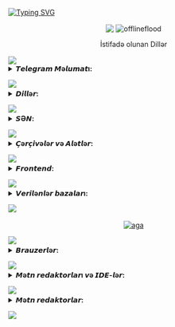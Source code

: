 [![Typing SVG](https://readme-typing-svg.herokuapp.com?font=Courgette&size=25&duration=2000&pause=1500&color=F70000&center=true&vCenter=true&multiline=true&width=435&height=300&lines=➣+Mən+Aliyev+Ali;GitHub+hesabıma+xoş+gəldin+☺;Tətbiqi+riyaziyyat;və+kibernetika+fakültəsi;♕+Bakı+Dövlət+Universiteti+♕)](https://telegram.me/mucve_m)


<div align="center">
<img width="120" src="https://github-stats-alpha.vercel.app/api/?username=offlineflood&cc=000&tc=00ff00&ic=fff000&bc=fff" align="center"/>
<img width="120" align="center" src="https://github-readme-stats.vercel.app/api?username=offlineflood&&show_icons=true&theme=midnight-purple" alt="offlineflood"/>
</div>        
 
<p align="center">
İstifadə olunan Dillər
</p> 
<img src="https://github-readme-stats.vercel.app/api/top-langs/?username=offlineflood&layout=compact&theme=tokyonight" align="center"/>
  
<details>
<summary><b>𝙏𝙚𝙡𝙚𝙜𝙧𝙖𝙢 𝙈ə𝙡𝙪𝙢𝙖𝙩ı:</b></summary> 
  
❐ [𝕺𝖋𝖋𝖑𝖎𝖓𝖊𝕱𝖑𝖔𝖔𝖉](https://github.com/offlineflood)
❐ [𝕯𝖊𝖌𝕲𝖎𝖝𝕸](https://github.com/DegGixM)
❐ [𝕸𝖚𝖈𝖛𝖊](https://telegram.me/MUCVE_M)
❐ [𝕯𝖊𝖌𝕲𝖎𝖝𝕸](https://telegram.me/DegGixM)
  
[![Github](https://img.shields.io/badge/-OfflineFlood-181717?style=for-the-badge&logo=Github&logoColor=white)](https://github.com/offlineflood)
[![Github](https://img.shields.io/badge/-DegGıxM-181717?style=for-the-badge&logo=Github&logoColor=white)](https://github.com/DegGixM)
[![Telegram](https://img.shields.io/badge/Aliyev-Ali-2CA5E0?style=for-the-badge&logo=telegram&logoColor=white)](https://telegram.me/MUCVE_M)
[![Telegram](https://img.shields.io/badge/DegGıxM-2CA5E0?style=for-the-badge&logo=telegram&logoColor=white)](https://telegram.me/DegGixM)
</details>
  
</p> <a href=><img src="https://user-images.githubusercontent.com/73097560/115834477-dbab4500-a447-11eb-908a-139a6edaec5c.gif"></a>

<details>
<summary><b>𝘿𝙞𝙡𝙡ə𝙧:</b></summary> 
  
<p align="left"><a href="https://go.dev" target="_blank"><img src="https://raw.githubusercontent.com/devicons/devicon/master/icons/go/go-original.svg" alt="go"width="40" height="40"/>
</a><a href="https://www.python.org" target="_blank"><img src="https://raw.githubusercontent.com/devicons/devicon/master/icons/python/python-original.svg" alt="python" width="40" height="40"/>
</a><a href="https://www.docker.com/" target="_blank"> <img src="https://raw.githubusercontent.com/devicons/devicon/master/icons/docker/docker-original-wordmark.svg" alt="docker" width="40" height="40"/>
</a> <a href="https://git-scm.com/" target="_blank"> <img src="https://www.vectorlogo.zone/logos/git-scm/git-scm-icon.svg" alt="git" width="40" height="40"/>
</a> <a href="https://heroku.com" target="_blank"> <img src="https://www.vectorlogo.zone/logos/heroku/heroku-icon.svg" alt="heroku" width="40" height="40"/> </a> <a href="https://www.w3.org/html/" target="_blank"> <img src="https://raw.githubusercontent.com/devicons/devicon/master/icons/html5/html5-original-wordmark.svg" alt="html5" width="40" height="40"/>
</a> <a href="https://www.linux.org/" target="_blank"> <img src="https://raw.githubusercontent.com/devicons/devicon/master/icons/linux/linux-original.svg" alt="linux" width="40" height="40"/>
</a> <a href="https://www.photoshop.com/en" target="_blank"> <img src="https://raw.githubusercontent.com/devicons/devicon/master/icons/photoshop/photoshop-line.svg" alt="photoshop" width="40" height="40"/> 
</a> <a href="https://www.postgresql.org" target="_blank"> <img src="https://raw.githubusercontent.com/devicons/devicon/master/icons/postgresql/postgresql-original-wordmark.svg" alt="postgresql" width="40" height="40"/>
</a><a href="https://www.gnu.org/software/bash/" target="_blank"> <img src="https://www.vectorlogo.zone/logos/gnu_bash/gnu_bash-icon.svg" alt="bash" width="40" height="40"/> </a></p>

![GO](https://img.shields.io/badge/go-%2300ADD8.svg?style=for-the-badge&logo=go&logoColor=white)
![Rust](https://img.shields.io/badge/Rust-%23000000.svg?style=for-the-badge&logo=rust&logoColor=white)
![Python](https://img.shields.io/badge/Python-3776AB?style=for-the-badge&logo=python&logoColor=white)
![Kotlin](https://img.shields.io/badge/Kotlin-%230095D5.svg?style=for-the-badge&logo=kotlin&logoColor=orange)

![HTML](https://img.shields.io/badge/HTML5-E34F26?style=for-the-badge&logo=html5&logoColor=white)
![CSS](https://img.shields.io/badge/CSS3-1572B6?style=for-the-badge&logo=css3&logoColor=white)
![Js](https://img.shields.io/badge/JavaScript-323330?style=for-the-badge&logo=javascript&logoColor=F7DF1E)

![C](https://img.shields.io/badge/C-%2300599C.svg?style=for-the-badge&logo=c&logoColor=white)
![C++](https://img.shields.io/badge/C++-%2300599C.svg?style=for-the-badge&logo=c%2B%2B&logoColor=white)
![C#](https://img.shields.io/badge/c%23-%23239120.svg?style=for-the-badge&logo=c-sharp&logoColor=white)
  
</details>

</p> <a href=><img src="https://user-images.githubusercontent.com/73097560/115834477-dbab4500-a447-11eb-908a-139a6edaec5c.gif"></a>   
  
<details>
<summary><b>𝙎Ə𝙉:</b></summary>
  
![Android](https://img.shields.io/badge/Android-3DDC84?style=for-the-badge&logo=android&logoColor=white)
![Arch](https://img.shields.io/badge/Arch_Linux-1793D1?style=for-the-badge&logo=arch-linux&logoColor=white)
![Debian](https://img.shields.io/badge/Debian-D70A53?style=for-the-badge&logo=debian&logoColor=white)
  
</details>
 
</p> <a href=><img src="https://user-images.githubusercontent.com/73097560/115834477-dbab4500-a447-11eb-908a-139a6edaec5c.gif"></a>   
  
<details>
<summary><b>𝘾̧ə𝙧𝙘̧𝙞𝙫ə𝙡ə𝙧 𝙫ə 𝘼𝙡ə𝙩𝙡ə𝙧:</b></summary>
  
![Docker](https://img.shields.io/badge/Docker-2CA5E0?style=for-the-badge&logo=docker&logoColor=white)
![Git](https://img.shields.io/badge/Git-F05032?style=for-the-badge&logo=git&logoColor=white)
![FastAPI](https://img.shields.io/badge/fastapi-109989?style=for-the-badge&logo=FASTAPI&logoColor=white)
![GraphQL](https://img.shields.io/badge/-GraphQL-E10098?style=for-the-badge&logo=graphql&logoColor=white)
  
</details>
 
</p> <a href=><img src="https://user-images.githubusercontent.com/73097560/115834477-dbab4500-a447-11eb-908a-139a6edaec5c.gif"></a> 
  
<details>
<summary><b>𝙁𝙧𝙤𝙣𝙩𝙚𝙣𝙙:</b></summary>
  
![React](https://img.shields.io/badge/react-%2320232a.svg?style=for-the-badge&logo=react&logoColor=%2361DAFB)
![Next JS](https://img.shields.io/badge/Next-black?style=for-the-badge&logo=next.js&logoColor=white)
![Svelte](https://img.shields.io/badge/svelte-%23f1413d.svg?style=for-the-badge&logo=svelte&logoColor=white)
![TailwindCSS](https://img.shields.io/badge/tailwindcss-%2338B2AC.svg?style=for-the-badge&logo=tailwind-css&logoColor=white)
  
</details>

</p> <a href=><img src="https://user-images.githubusercontent.com/73097560/115834477-dbab4500-a447-11eb-908a-139a6edaec5c.gif"></a>  
  
<details>
<summary><b>𝙑𝙚𝙧𝙞𝙡ə𝙣𝙡ə𝙧 𝙗𝙖𝙯𝙖𝙡𝙖𝙧ı:</b></summary>
  
![SQLite](https://img.shields.io/badge/SQLite-07405E?style=for-the-badge&logo=sqlite&logoColor=white)
![MySQL](https://img.shields.io/badge/MySQL-00000F?style=for-the-badge&logo=mysql&logoColor=white)
![Postgres](https://img.shields.io/badge/postgres-%23316192.svg?style=for-the-badge&logo=postgresql&logoColor=white)
![Oracle](https://img.shields.io/badge/Oracle-F80000?style=for-the-badge&logo=oracle&logoColor=white)
![MongoDB](https://img.shields.io/badge/MongoDB-4EA94B?style=for-the-badge&logo=mongodb&logoColor=white)
![Redis](https://img.shields.io/badge/redis-%23DD0031.svg?style=for-the-badge&logo=redis&logoColor=white)
  
</details>

</p> <a href=><img src="https://user-images.githubusercontent.com/73097560/115834477-dbab4500-a447-11eb-908a-139a6edaec5c.gif"></a>  

<p align="center">
  <a href="https://github.com/offlineflood"><img src="http://readme-typing-svg.herokuapp.com?color=F77247&width=420&lines=➣+İstifadə+etdiyim+digər;alətlər+və+proqramlar+." alt="aga">
</p>   
<a href=><img src="https://user-images.githubusercontent.com/73097560/115834477-dbab4500-a447-11eb-908a-139a6edaec5c.gif"></a> 
  
<details>
<summary><b>𝘽𝙧𝙖𝙪𝙯𝙚𝙧𝙡ə𝙧:</b></summary>
  
![Firefox](https://img.shields.io/badge/Firefox_Browser-FF7139?style=for-the-badge&logo=Firefox-Browser&logoColor=white)
![Tor](https://img.shields.io/badge/Tor-7D4698?style=for-the-badge&logo=Tor-Browser&logoColor=white)
  
</details>

</p> <a href=><img src="https://user-images.githubusercontent.com/73097560/115834477-dbab4500-a447-11eb-908a-139a6edaec5c.gif"></a>    
<details>
<summary><b>𝙈ə𝙩𝙣 𝙧𝙚𝙙𝙖𝙠𝙩𝙤𝙧𝙡𝙖𝙧ı 𝙫ə 𝙄𝘿𝙀-𝙡ə𝙧:</b></summary>
  
![VIM](https://img.shields.io/badge/VIM-%2311AB00.svg?&style=for-the-badge&logo=vim&logoColor=white)
![Visual Studio Code](https://img.shields.io/badge/Visual%20Studio%20Code-0078d7.svg?style=for-the-badge&logo=visual-studio-code&logoColor=white)

</details>
  
</p> <a href=><img src="https://user-images.githubusercontent.com/73097560/115834477-dbab4500-a447-11eb-908a-139a6edaec5c.gif"></a>
 
<details>
<summary><b>𝙈ə𝙩𝙣 𝙧𝙚𝙙𝙖𝙠𝙩𝙤𝙧𝙡𝙖𝙧:</b></summary>  
  
![Android Studio](https://img.shields.io/badge/Android%20Studio-3DDC84.svg?style=for-the-badge&logo=android-studio&logoColor=white)
![IntelliJ IDEA](https://img.shields.io/badge/IntelliJIDEA-000000.svg?style=for-the-badge&logo=intellij-idea&logoColor=white)
![PyCharm](https://img.shields.io/badge/pycharm-143?style=for-the-badge&logo=pycharm&logoColor=black&color=black&labelColor=green)
  
</details>
  
</p> <a href=><img src="https://user-images.githubusercontent.com/73097560/115834477-dbab4500-a447-11eb-908a-139a6edaec5c.gif"></a>
